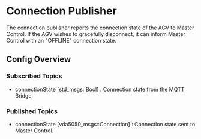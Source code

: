 # Connection Publisher

The connection publisher reports the connection state of the AGV to Master Control. If the AGV wishes to gracefully disconnect, it can inform Master Control with an "OFFLINE" connection state.

## Config Overview

### Subscribed Topics

* connectionState [std_msgs::Bool] : Connection state from the MQTT Bridge.

### Published Topics

* connectionState [vda5050_msgs::Connection] : Connection state sent to Master Control.
